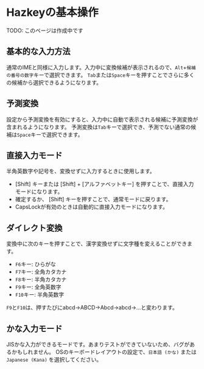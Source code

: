 # Hazkeyの基本操作

TODO: このページは作成中です

## 基本的な入力方法
通常のIMEと同様に入力します。入力中に変換候補が表示されるので、`Alt`+`候補の番号の数字`キーで選択できます。
`Tab`または`Space`キーを押すことでさらに多くの候補から選択できるようになります。

## 予測変換
設定から予測変換を有効にすると、入力中に自動で表示される候補に予測変換が含まれるようになります。
予測変換は`Tab`キーで選択でき、予測でない通常の候補は`Space`キーで選択できます。

## 直接入力モード
半角英数字や記号を、変換せずに入力するときに使用します。

- [Shift] キーまたは [Shift] + [アルファベットキー] を押すことで、直接入力モードになります。
- 確定するか、 [Shift] キーを押すことで、通常モードに戻ります。
- CapsLockが有効のときは自動的に直接入力モードになります。

## ダイレクト変換
変換中に次のキーを押すことで、漢字変換せずに文字種を変えることができます。
- `F6`キー: ひらがな
- `F7`キー: 全角カタカナ
- `F8`キー: 半角カタカナ
- `F9`キー: 全角英数字
- `F10`キー: 半角英数字

`F9`と`F10`は、押すたびにabcd->ABCD->Abcd->abcd->...と変わります。

## かな入力モード
JISかな入力ができるモードです。あまりテストができていないため、バグがあるかもしれません。
OSのキーボードレイアウトの設定で、`日本語 (かな)` または `Japanese (Kana)` を選択してください。
